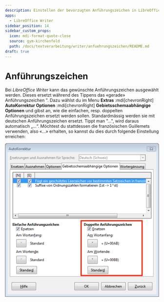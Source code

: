 ```yaml
---
description: Einstellen der bevorzugten Anführungszeichen in LibreOffice Writer
apps:
  - LibreOffice Writer
sidebar_position: 14
sidebar_custom_props:
  icon: mdi-format-quote-close
  source: gym-kirchenfeld
  path: /docs/textverarbeitung/writer/anfuehrungszeichen/README.md
draft: true
---
```


# Anführungszeichen



Bei *LibreOffice Writer* kann das gewünschte Anführungszeichen ausgewählt werden. Dieses ersetzt während des Tippens das «gerade» Anführungszeichen ". Dazu wählst du im Menu __Extras__ :mdi[chevronRight] __AutoKorrektur Optionen__ :mdi[chevronRight] __Gebietsschemaabhängige Optionen__ und gibst an, wie die einfachen, resp. doppelten Anführungszeichen ersetzt werden sollen. Standardmässig werden sie mit deutschen Anführungszeichen ersetzt. Tippt man "...", wird daraus automatisch „...“. Möchtest du stattdessen die französischen Guillemets verwenden, also «...» erhalten, so kannst du dies durch folgende Einstellung erreichen:

![Benutzerdefinierte Anführungszeichen verwenden](./images/autokorrektur.lo.png)
